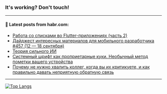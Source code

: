 ### It's working? Don't touch!

---
<!--
#### 🛠️ Technical stack:

![C++](https://img.shields.io/badge/C++-informational?logo=c%2B%2B&style=flat&logoColor=white&color=9C033A)
![Java](https://img.shields.io/badge/Java-informational?logo=java&style=flat&logoColor=white&color=007396)
![Kotlin](https://img.shields.io/badge/Kotlin-informational?logo=Kotlin&style=flat&logoColor=white&color=0095D5)
![JS](https://img.shields.io/badge/JS-informational?logo=javaScript&style=flat&logoColor=black&color=F7Df1E) <br>
![HTML5](https://img.shields.io/badge/HTML5-informational?logo=html5&style=flat&logoColor=white&color=E34F26)
![CSS3](https://img.shields.io/badge/CSS3-informational?logo=css3&style=flat&logoColor=white&color=157286)
![Sass](https://img.shields.io/badge/Saas-informational?logo=sass&style=flat&logoColor=white&color=hotpink)
![PHP](https://img.shields.io/badge/PHP-informational?logo=php&style=flat&logoColor=white&color=777BB4) <br>
![WebPAck](https://img.shields.io/badge/WebPack-informational?logo=webPack&style=flat&logoColor=white&color=FF6F00)
![Bootstrap](https://img.shields.io/badge/Bootstrap-informational?logo=Bootstrap&style=flat&logoColor=white&color=7952B3)
![MySQL](https://img.shields.io/badge/MySQL-informational?logo=MySQL&style=flat&logoColor=white&color=00f) <br>
![NodeJS](https://img.shields.io/badge/NodeJS-informational?logo=node.js&style=flat&logoColor=white&color=43853D)
![Spring](https://img.shields.io/badge/Spring-informational?logo=Spring&style=flat&logoColor=white&color=0A9EDC)
![Angular](https://img.shields.io/badge/Vue-informational?logo=vue.js&style=flat&logoColor=white&color=red)
![Git](https://img.shields.io/badge/Git-informational?logo=git&style=flat&logoColor=white&color=darkorange)

___
-->

#### 💬 Latest posts from habr.com:

<!-- BLOG-POST-LIST:START -->
- [Работа со списками во Flutter-приложениях &lpar;часть 2&rpar;](https://habr.com/ru/post/688864/?utm_source=habrahabr&utm_medium=rss&utm_campaign=688864)
- [Дайджест интересных материалов для мобильного разработчика #457 &lpar;12 — 18 сентября&rpar;](https://habr.com/ru/post/688922/?utm_source=habrahabr&utm_medium=rss&utm_campaign=688922)
- [Теория сильного ИИ](https://habr.com/ru/post/688898/?utm_source=habrahabr&utm_medium=rss&utm_campaign=688898)
- [Системный шрифт как проприетарные куки. Необычный метод пометки вашего устройства](https://habr.com/ru/post/688886/?utm_source=habrahabr&utm_medium=rss&utm_campaign=688886)
- [Почему не нужно хвалить коллег, когда вы их критикуете, и как правильно давать неприятную обратную связь](https://habr.com/ru/post/688880/?utm_source=habrahabr&utm_medium=rss&utm_campaign=688880)
<!-- BLOG-POST-LIST:END -->

---

[![Top Langs](https://github-readme-stats.vercel.app/api/top-langs/?username=zloylis&layout=compact&hide_border=true&theme=dracula)](https://github.com/zloylis)
